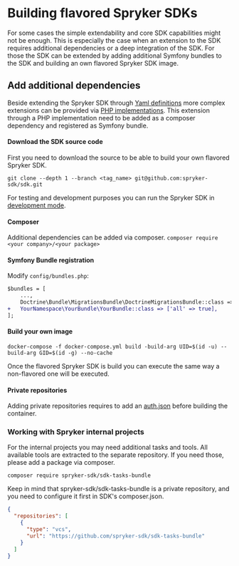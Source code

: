 # Building flavored Spryker SDKs

For some cases the simple extendability and core SDK capabilities might not be enough.
This is especially the case when an extension to the SDK requires additional dependencies or
a deep integration of the SDK.
For those the SDK can be extended by adding additional Symfony bundles to the SDK and
building an own flavored Spryker SDK image.

## Add additional dependencies

Beside extending the Spryker SDK through [Yaml definitions](extending_the_sdk.md#via-yaml-definition) more complex
extensions can be provided via [PHP implementations](extending_the_sdk.md#via-php-implementation).
This extension through a PHP implementation need to be added as a composer dependency and registered as Symfony bundle.

#### Download the SDK source code

First you need to download the source to be able to build your own flavored Spryker SDK.

`git clone --depth 1 --branch <tag_name> git@github.com:spryker-sdk/sdk.git`

For testing and development purposes you can run the Spryker SDK in [development mode](development.md#run-sdk-in-development-mode).

#### Composer

Additional dependencies can be added via composer.
`composer require <your company>/<your package>`

#### Symfony Bundle registration

Modify `config/bundles.php`:

```diff
$bundles = [
    ...,
    Doctrine\Bundle\MigrationsBundle\DoctrineMigrationsBundle::class => ['all' => true],
+   YourNamespace\YourBundle\YourBundle::class => ['all' => true],
];
```

#### Build your own image

`docker-compose -f docker-compose.yml build -build-arg UID=$(id -u) --build-arg GID=$(id -g) --no-cache`

Once the flavored Spryker SDK is build you can execute the same way a non-flavored one will be executed.

#### Private repositories

Adding private repositories requires to add an [auth.json](https://getcomposer.org/doc/articles/authentication-for-private-packages.md) before building the container.

### Working with Spryker internal projects

For the internal projects you may need additional tasks and tools. All available tools are extracted to the
separate repository. If you need those, please add a package via composer.

```shell
composer require spryker-sdk/sdk-tasks-bundle
```

Keep in mind that spryker-sdk/sdk-tasks-bundle is a private repository, and you need to configure it first
in SDK's composer.json.

```json
{
  "repositories": [
    {
      "type": "vcs",
      "url": "https://github.com/spryker-sdk/sdk-tasks-bundle"
    }
  ]
}
```
